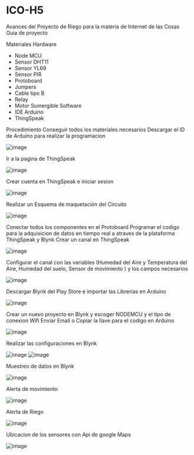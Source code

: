 # ICO-H5
Avances del Proyecto de Riego para la materia de Internet de las Cosas
Guia de proyecto 

Materiales 
Hardware
- Node MCU
- Sensor DHT11
- Sensor YL69
- Sensor PIR
- Protoboard
- Jumpers
- Cable tipo B
- Relay
- Motor Sumergible
Software 
- IDE Arduino 
- ThingSpeak

Procedimiento
Conseguir todos los materiales necesarios
Descargar el ID de Arduino para realizar la programacion 

![image](https://user-images.githubusercontent.com/45986551/122448886-3c9c5880-cf73-11eb-84bf-5a794d30c3d8.png)

Ir a la pagina de ThingSpeak

![image](https://user-images.githubusercontent.com/45986551/122449041-6c4b6080-cf73-11eb-9173-ceb39a87c2cc.png)

Crear cuenta en ThingSpeak e iniciar sesion

![image](https://user-images.githubusercontent.com/45986551/122847664-27f2f400-d2d6-11eb-8fa0-afd4be755f20.png)

Realizar un Esquema de maquetación del Circuito

![image](https://user-images.githubusercontent.com/45986551/122698773-ff0b2a00-d215-11eb-8f15-bffc0224f5eb.png)

Conectar todos los componentes en el Protoboard
Programar el codigo para la adquisicion de datos en tiempo real a atraves de la plataforma ThingSpeak y Blynk 
Crear un canal en ThingSpeak 

![image](https://user-images.githubusercontent.com/45986551/122847760-4822b300-d2d6-11eb-9abe-6e2312a28e16.png)

Configurar el canal con las variables (Humedad del Aire y Temperatura del Aire, Humedad del suelo, Sensor de movimiento ) y los campos necesarios 

![image](https://user-images.githubusercontent.com/45986551/122694038-222fdc80-d20a-11eb-8f52-d12ea49fc9c2.png)

Descargar Blynk del Play Store e importar las Librerias en Arduino

![image](https://user-images.githubusercontent.com/45986551/122847873-7c966f00-d2d6-11eb-843a-fa87166cd4ee.png)

Crear un nuevo proyecto en Blynk y escoger NODEMCU y el tipo de conexion Wifi 
Enviar Email o Copiar la llave para el codigo en Arduino

![image](https://user-images.githubusercontent.com/45986551/122848038-c717eb80-d2d6-11eb-87b2-4c1adabea5fc.png)

Realizar las configuraciones en Blynk 

![image](https://user-images.githubusercontent.com/45986551/122848097-e282f680-d2d6-11eb-9859-6ae59d92a999.png)
![image](https://user-images.githubusercontent.com/45986551/122848124-e9116e00-d2d6-11eb-9ac7-64c677dc291b.png)

Muestreo de datos en Blynk 

![image](https://user-images.githubusercontent.com/45986551/122848146-f75f8a00-d2d6-11eb-9d1a-82c9640f57e8.png)

Alerta de movimiento 

![image](https://user-images.githubusercontent.com/45986551/122848207-13632b80-d2d7-11eb-9c1b-9468a024a79d.png)

Alerta de Riego

![image](https://user-images.githubusercontent.com/45986551/122848212-18c07600-d2d7-11eb-9652-6114eddd4e13.png)

Ubicacion de los sensores con Api de google Maps

![image](https://user-images.githubusercontent.com/45986551/123174867-d326b900-d44e-11eb-8675-21e265ba9378.png)





